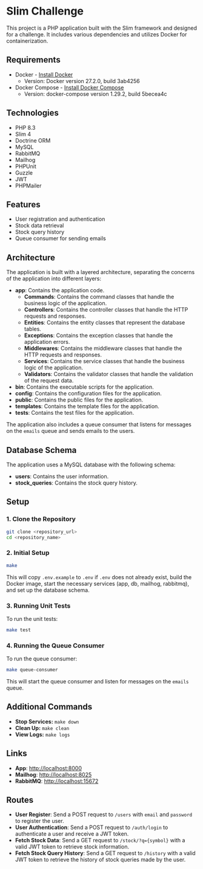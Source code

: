 
# Slim Challenge

This project is a PHP application built with the Slim framework and designed for a challenge. It includes various dependencies and utilizes Docker for containerization.

## Requirements

- Docker - [Install Docker](https://docs.docker.com/get-docker/)
  - Version: Docker version 27.2.0, build 3ab4256
- Docker Compose - [Install Docker Compose](https://docs.docker.com/compose/install/)
  - Version: docker-compose version 1.29.2, build 5becea4c

## Technologies

- PHP 8.3
- Slim 4
- Doctrine ORM
- MySQL
- RabbitMQ
- Mailhog
- PHPUnit
- Guzzle
- JWT
- PHPMailer

## Features

- User registration and authentication
- Stock data retrieval
- Stock query history
- Queue consumer for sending emails

## Architecture

The application is built with a layered architecture, separating the concerns of the application into different layers:

- **app**: Contains the application code.
  - **Commands**: Contains the command classes that handle the business logic of the application.
  - **Controllers**: Contains the controller classes that handle the HTTP requests and responses.
  - **Entities**: Contains the entity classes that represent the database tables.
  - **Exceptions**: Contains the exception classes that handle the application errors.
  - **Middlewares**: Contains the middleware classes that handle the HTTP requests and responses.
  - **Services**: Contains the service classes that handle the business logic of the application.
  - **Validators**: Contains the validator classes that handle the validation of the request data.
- **bin**: Contains the executable scripts for the application.
- **config**: Contains the configuration files for the application.
- **public**: Contains the public files for the application.
- **templates**: Contains the template files for the application.
- **tests**: Contains the test files for the application.

The application also includes a queue consumer that listens for messages on the `emails` queue and sends emails to the users.

## Database Schema

The application uses a MySQL database with the following schema:

- **users**: Contains the user information.
- **stock_queries**: Contains the stock query history.

## Setup

### 1. Clone the Repository

```bash
git clone <repository_url>
cd <repository_name>
```

### 2. Initial Setup

```bash
make
```

This will copy `.env.example` to `.env` if `.env` does not already exist, build the Docker image, start the necessary services (app, db, mailhog, rabbitmq), and set up the database schema.

### 3. Running Unit Tests

To run the unit tests:

```bash
make test
```

### 4. Running the Queue Consumer

To run the queue consumer:

```bash
make queue-consumer
```

This will start the queue consumer and listen for messages on the `emails` queue.

## Additional Commands

- **Stop Services:** `make down`
- **Clean Up:** `make clean`
- **View Logs:** `make logs`

## Links

- **App**: [http://localhost:8000](http://localhost:8000)
- **Mailhog**: [http://localhost:8025](http://localhost:8025)
- **RabbitMQ**: [http://localhost:15672](http://localhost:15672)

## Routes

- **User Register**: Send a POST request to `/users` with `email` and `password` to register the user.
- **User Authentication**: Send a POST request to `/auth/login` to authenticate a user and receive a JWT token.
- **Fetch Stock Data**: Send a GET request to `/stock/?q={symbol}` with a valid JWT token to retrieve stock information.
- **Fetch Stock Query History**: Send a GET request to `/history` with a valid JWT token to retrieve the history of stock queries made by the user.
